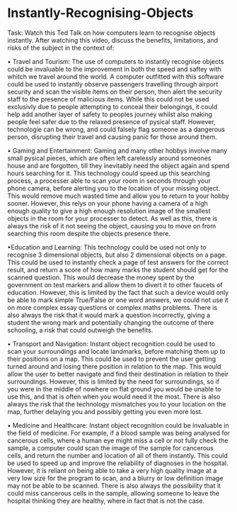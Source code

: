 # Instantly-Recognising-Objects

Task:
Watch this Ted Talk on how computers learn to recognise objects instantly. After watching
this video, discuss the benefits, limitations, and risks of the subject in the context of:

• Travel and Tourism:
The use of computers to instantly recognise objects could be invaluable to the improvement in both the speed and saftey with whitch we travel around the world. A computer outfitted with this software could be used to instantly observe passengers travelling through airport security and scan the visible items on their person, then alert the security staff to the presence of malicious items. While this could not be used exclusivly due to people attempting to conceal their belongings, it could help add another layer of safety to peoples journey whilst also making people feel safer due to the relaxed presence of pysical staff. However, technologie can be wrong, and could falsely flag someone as a dangerous person, disrupting their travel and causing panic for those around them.

• Gaming and Entertainment:
Gaming and many other hobbys involve many small pysical pieces, which are often left carelessly around someones house and are forgotten, till they inevitably need the object again and spend hours searching for it. This technology could speed up this searching process, a processer able to scan your room in seconds through your phone camera, before alerting you to the location of your missing object. This would remove much wasted time and allow you to return to your hobby sooner. However, this relys on your phone having a camera of a high enough quality to give a high enough resolution image of the smallest objects in the room for your processer to detect. As well as this, there is always the risk of it not seeing the object, causing you to move on from searching this room despite the objects presence there. 

•Education and Learning:
This technology could be used not only to recognise 3 dimensional objects, but also 2 dimensional objects on a page. This could be used to instantly check a page of test answers for the correct result, and return a score of how many marks the student should get for the scanned question. This would decrease the money spent by the government on test markers and allow them to divert it to other faucets of education. However, this is limited by the fact that such a device would only be able to mark simple True/False or one word answers, we could not use it on more complex essay questions or complex maths problems. There is also always the risk that it would mark a question incorrectly, giving a student the wrong mark and potentially changing the outcome of there schooling, a risk that could outweigh the benefits.

• Transport and Navigation:
Instant object recognition could be used to scan your surroundings and locate landmarks, before matching them up to their positions on a map. This could be used to prevent the user getting turned around and losing there position in relation to the map. This would allow the user to better navigate and find their destination in relation to their surroundings. However, this is limited by the need for surroundings, so if you were in the middle of nowhere on flat ground you would be unable to use this, and that is often when you would need it the most. There is also always the risk that the technology mismatches you to your location on the map, further delaying you and possibly getting you even more lost.

• Medicine and Healthcare:
Instant object recognition could be invaluable in the field of medicine. For example, if a blood sample was being analysed for cancerous cells, where a human eye might miss a cell or not fully check the sample, a computer could scan the image of the sample for cancerous cells, and return the number and location of all of them instantly. This could be used to speed up and improve the reliability of diagnoses in the hospital. However, it is reliant on being able to take a very high quality image at a very low size for the program to scan, and a blurry or low definition image may not be able to be scanned. There is also always the possibility that it could miss cancerous cells in the sample, allowing someone to leave the hospital thinking they are healthy, where in fact that is not the case.
